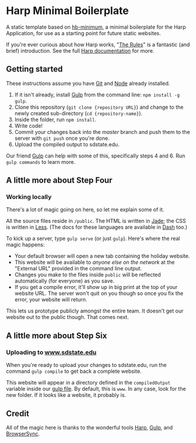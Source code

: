 # Harp Minimal Boilerplate

A static template based on [hb-minimum], a minimal boilerplate for the Harp Application, for use as a starting point for future static websites.

If you're ever curious about how Harp works, "[The Rules]" is a fantastic (and brief) introduction. See the full [Harp documentation] for more.

## Getting started

These instructions assume you have [Git] and [Node] already installed.

1. If it isn't already, install [Gulp] from the command line: `npm install -g gulp`.
2. Clone this repository (`git clone {repository URL}`) and change to the newly created sub-directory (`cd {repository-name}`).
3. Inside the folder, run `npm install`.
4. Write code!
5. Commit your changes back into the *master* branch and push them to the server with `git push` once you're done.
6. Upload the compiled output to sdstate.edu.

Our friend [Gulp] can help with some of this, specifically steps 4 and 6. Run `gulp commands` to learn more.

## A little more about Step Four
### Working locally

There's a lot of magic going on here, so let me explain some of it.

All the source files reside in `/public`. The HTML is written in [Jade]; the CSS is written in [Less]. (The docs for these languages are available in [Dash] too.)

To kick up a server, type `gulp serve` (or just `gulp`). Here's where the real magic happens:

* Your default browser will open a new tab containing the holiday website.
* This website will be available to _anyone else on the network_ at the "External URL" provided in the command line output.
* Changes you make to the files inside `public` will be reflected automatically (for everyone) as you save.
* If you get a compile error, it'll show up in big print at the top of your website URL. The server won't quit on you though so once you fix the error, your website will return.

This lets us prototype publicly amongst the entire team. It doesn't get our website out to the public though. That comes next.

## A little more about Step Six
### Uploading to www.sdstate.edu

When you're ready to upload your changes to sdstate.edu, run the command `gulp compile` to get back a complete website.

This website will appear in a directory defined in the `compiledOutput` variable inside our [gulp file](gulpfile.js). By default, this is  `www`. In any case, look for the new folder. If it looks like a website, it probably is.

## Credit

All of the magic here is thanks to the wonderful tools [Harp], [Gulp], and [BrowserSync].


[BrowserSync]: http://www.browsersync.io/
[Dash]: http://kapeli.com/dash
[Git]: http://git-scm.com/
[Gulp]: http://gulpjs.com/
[Harp]: http://harpjs.com/
[hb-minimum]: https://github.com/harp-boilerplates/hb-minimal
[The Rules]: http://harpjs.com/docs/development/rules
[Harp documentation]: http://harpjs.com/docs/
[Jade]: http://jade-lang.com/
[Less]: http://lesscss.org/
[Node]: http://nodejs.org/
